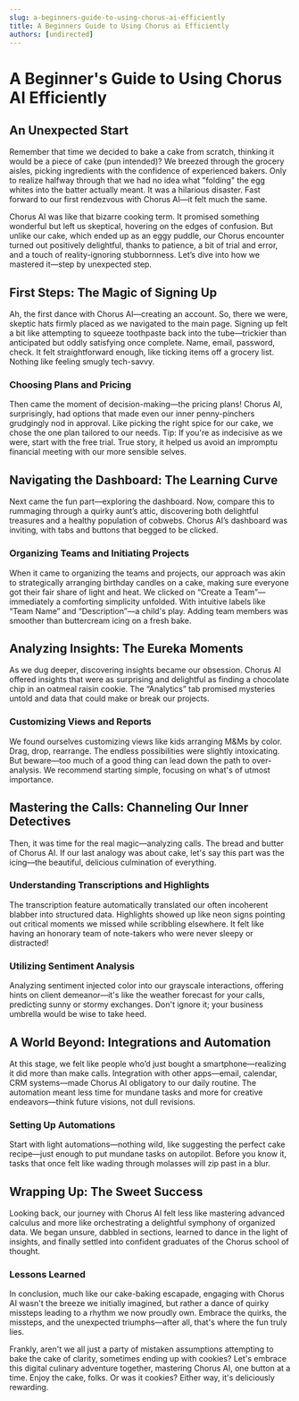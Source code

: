 ```yaml
---
slug: a-beginners-guide-to-using-chorus-ai-efficiently
title: A Beginners Guide to Using Chorus ai Efficiently
authors: [undirected]
---
```



# A Beginner's Guide to Using Chorus AI Efficiently  

## An Unexpected Start

Remember that time we decided to bake a cake from scratch, thinking it would be a piece of cake (pun intended)? We breezed through the grocery aisles, picking ingredients with the confidence of experienced bakers. Only to realize halfway through that we had no idea what "folding" the egg whites into the batter actually meant. It was a hilarious disaster. Fast forward to our first rendezvous with Chorus AI—it felt much the same. 

Chorus AI was like that bizarre cooking term. It promised something wonderful but left us skeptical, hovering on the edges of confusion. But unlike our cake, which ended up as an eggy puddle, our Chorus encounter turned out positively delightful, thanks to patience, a bit of trial and error, and a touch of reality-ignoring stubbornness. Let’s dive into how we mastered it—step by unexpected step.

## First Steps: The Magic of Signing Up

Ah, the first dance with Chorus AI—creating an account. So, there we were, skeptic hats firmly placed as we navigated to the main page. Signing up felt a bit like attempting to squeeze toothpaste back into the tube—trickier than anticipated but oddly satisfying once complete. Name, email, password, check. It felt straightforward enough, like ticking items off a grocery list. Nothing like feeling smugly tech-savvy.

### Choosing Plans and Pricing

Then came the moment of decision-making—the pricing plans! Chorus AI, surprisingly, had options that made even our inner penny-pinchers grudgingly nod in approval. Like picking the right spice for our cake, we chose the one plan tailored to our needs. Tip: If you're as indecisive as we were, start with the free trial. True story, it helped us avoid an impromptu financial meeting with our more sensible selves. 

## Navigating the Dashboard: The Learning Curve

Next came the fun part—exploring the dashboard. Now, compare this to rummaging through a quirky aunt’s attic, discovering both delightful treasures and a healthy population of cobwebs. Chorus AI’s dashboard was inviting, with tabs and buttons that begged to be clicked. 

### Organizing Teams and Initiating Projects

When it came to organizing the teams and projects, our approach was akin to strategically arranging birthday candles on a cake, making sure everyone got their fair share of light and heat. We clicked on “Create a Team”—immediately a comforting simplicity unfolded. With intuitive labels like “Team Name” and “Description”—a child's play. Adding team members was smoother than buttercream icing on a fresh bake.

## Analyzing Insights: The Eureka Moments

As we dug deeper, discovering insights became our obsession. Chorus AI offered insights that were as surprising and delightful as finding a chocolate chip in an oatmeal raisin cookie. The “Analytics” tab promised mysteries untold and data that could make or break our projects.

### Customizing Views and Reports 

We found ourselves customizing views like kids arranging M&Ms by color. Drag, drop, rearrange. The endless possibilities were slightly intoxicating. But beware—too much of a good thing can lead down the path to over-analysis. We recommend starting simple, focusing on what's of utmost importance.

## Mastering the Calls: Channeling Our Inner Detectives

Then, it was time for the real magic—analyzing calls. The bread and butter of Chorus AI. If our last analogy was about cake, let's say this part was the icing—the beautiful, delicious culmination of everything.

### Understanding Transcriptions and Highlights

The transcription feature automatically translated our often incoherent blabber into structured data. Highlights showed up like neon signs pointing out critical moments we missed while scribbling elsewhere. It felt like having an honorary team of note-takers who were never sleepy or distracted!

### Utilizing Sentiment Analysis 

Analyzing sentiment injected color into our grayscale interactions, offering hints on client demeanor—it's like the weather forecast for your calls, predicting sunny or stormy exchanges. Don't ignore it; your business umbrella would be wise to take heed.

## A World Beyond: Integrations and Automation

At this stage, we felt like people who’d just bought a smartphone—realizing it did more than make calls. Integration with other apps—email, calendar, CRM systems—made Chorus AI obligatory to our daily routine. The automation meant less time for mundane tasks and more for creative endeavors—think future visions, not dull revisions.

### Setting Up Automations 

Start with light automations—nothing wild, like suggesting the perfect cake recipe—just enough to put mundane tasks on autopilot. Before you know it, tasks that once felt like wading through molasses will zip past in a blur.

## Wrapping Up: The Sweet Success

Looking back, our journey with Chorus AI felt less like mastering advanced calculus and more like orchestrating a delightful symphony of organized data. We began unsure, dabbled in sections, learned to dance in the light of insights, and finally settled into confident graduates of the Chorus school of thought.

### Lessons Learned

In conclusion, much like our cake-baking escapade, engaging with Chorus AI wasn't the breeze we initially imagined, but rather a dance of quirky missteps leading to a rhythm we now proudly own. Embrace the quirks, the missteps, and the unexpected triumphs—after all, that's where the fun truly lies.

Frankly, aren't we all just a party of mistaken assumptions attempting to bake the cake of clarity, sometimes ending up with cookies? Let's embrace this digital culinary adventure together, mastering Chorus AI, one button at a time. Enjoy the cake, folks. Or was it cookies? Either way, it's deliciously rewarding.